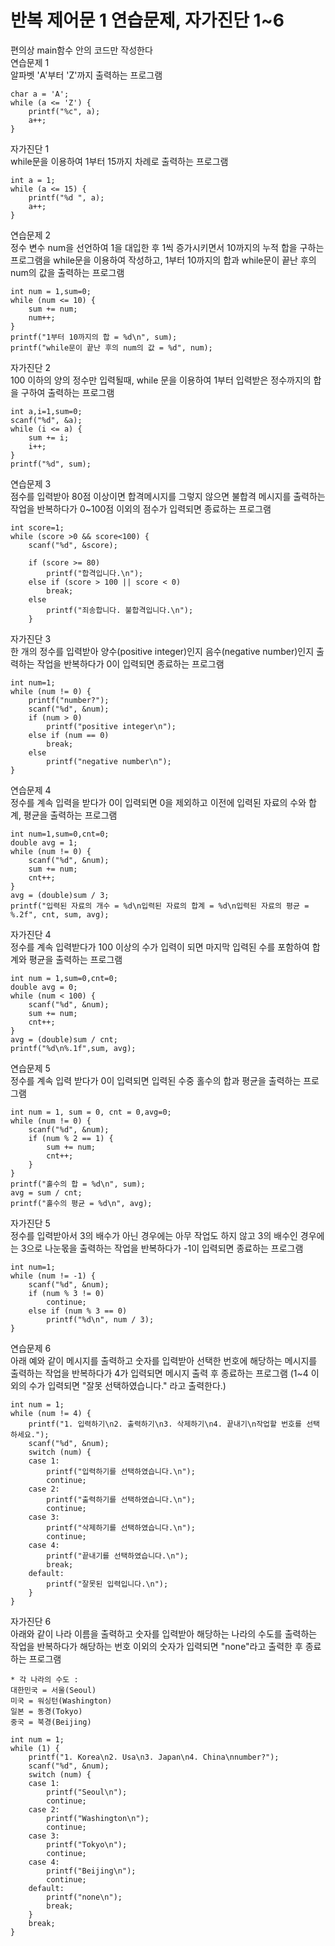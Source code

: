 # 반복 제어문 1 연습문제, 자가진단 1~6
편의상 main함수 안의 코드만 작성한다<br>
연습문제 1<br>
알파벳 'A'부터 'Z'까지 출력하는 프로그램
```
char a = 'A';
while (a <= 'Z') {
	printf("%c", a);
	a++;
}
```
자가진단 1<br>
while문을 이용하여 1부터 15까지 차례로 출력하는 프로그램
```
int a = 1;
while (a <= 15) {
	printf("%d ", a);
	a++;
}
```
연습문제 2<br>
정수 변수 num을 선언하여 1을 대입한 후 1씩 증가시키면서 10까지의 누적 합을 구하는 프로그램을 while문을 이용하여 작성하고, 1부터 10까지의 합과 while문이 끝난 후의 num의 값을 출력하는 프로그램
```
int num = 1,sum=0;
while (num <= 10) {
    sum += num;
	num++;
}
printf("1부터 10까지의 합 = %d\n", sum);
printf("while문이 끝난 후의 num의 값 = %d", num);
```
자가진단 2<br>
100 이하의 양의 정수만 입력될때, while 문을 이용하여 1부터 입력받은 정수까지의 합을 구하여 출력하는 프로그램
```
int a,i=1,sum=0;
scanf("%d", &a);
while (i <= a) {
	sum += i;
	i++;
}
printf("%d", sum);
```
연습문제 3<br>
점수를 입력받아 80점 이상이면 합격메시지를 그렇지 않으면 불합격 메시지를 출력하는 작업을 반복하다가 0~100점 이외의 점수가 입력되면 종료하는 프로그램
```
int score=1;
while (score >0 && score<100) {
	scanf("%d", &score);

	if (score >= 80)
		printf("합격입니다.\n");
	else if (score > 100 || score < 0)
		break;
	else
    	printf("죄송합니다. 불합격입니다.\n");
	}
```
자가진단 3<br>
한 개의 정수를 입력받아 양수(positive integer)인지 음수(negative number)인지 출력하는 작업을 반복하다가 0이 입력되면 종료하는 프로그램
```
int num=1;
while (num != 0) {
	printf("number?");
	scanf("%d", &num);
	if (num > 0)
		printf("positive integer\n");
	else if (num == 0)
		break;
	else
		printf("negative number\n");
}
```
연습문제 4<br>
정수를 계속 입력을 받다가 0이 입력되면 0을 제외하고 이전에 입력된 자료의 수와 합계, 평균을 출력하는 프로그램
```
int num=1,sum=0,cnt=0;
double avg = 1;
while (num != 0) {
	scanf("%d", &num);
	sum += num;
	cnt++;
}
avg = (double)sum / 3;
printf("입력된 자료의 개수 = %d\n입력된 자료의 합계 = %d\n입력된 자료의 평균 = %.2f", cnt, sum, avg);
```
자가진단 4<br>
정수를 계속 입력받다가 100 이상의 수가 입력이 되면 마지막 입력된 수를 포함하여 합계와 평균을 출력하는 프로그램
```
int num = 1,sum=0,cnt=0;
double avg = 0;
while (num < 100) {
	scanf("%d", &num);
	sum += num;
	cnt++;
}
avg = (double)sum / cnt;
printf("%d\n%.1f",sum, avg);
```
연습문제 5<br>
정수를 계속 입력 받다가 0이 입력되면 입력된 수중 홀수의 합과 평균을 출력하는 프로그램
```
int num = 1, sum = 0, cnt = 0,avg=0;
while (num != 0) {
	scanf("%d", &num);
	if (num % 2 == 1) {
		sum += num;
		cnt++;
	}
}
printf("홀수의 합 = %d\n", sum);
avg = sum / cnt;
printf("홀수의 평균 = %d\n", avg);
```
자가진단 5<br>
정수를 입력받아서 3의 배수가 아닌 경우에는 아무 작업도 하지 않고 
3의 배수인 경우에는 3으로 나눈몫을 출력하는 작업을 반복하다가
-1이 입력되면 종료하는 프로그램
```
int num=1;
while (num != -1) {
	scanf("%d", &num);
	if (num % 3 != 0)
		continue;
	else if (num % 3 == 0)
		printf("%d\n", num / 3);
}
```
연습문제 6<br>
아래 예와 같이 메시지를 출력하고 숫자를 입력받아 선택한 번호에 해당하는 메시지를 출력하는 작업을 반복하다가 4가 입력되면 메시지 출력 후 종료하는 프로그램 (1~4 이외의 수가 입력되면 "잘못 선택하였습니다." 라고 출력한다.)
```
int num = 1;
while (num != 4) {
	printf("1. 입력하기\n2. 출력하기\n3. 삭제하기\n4. 끝내기\n작업할 번호를 선택하세요.");
	scanf("%d", &num);
	switch (num) {
	case 1:
		printf("입력하기를 선택하였습니다.\n");
		continue;
	case 2:
		printf("출력하기를 선택하였습니다.\n");
		continue;
	case 3:
		printf("삭제하기를 선택하였습니다.\n");
		continue;
	case 4:
		printf("끝내기를 선택하였습니다.\n");
		break;
	default:
		printf("잘못된 입력입니다.\n");
	}
}
```
자가진단 6<br>
아래와 같이 나라 이름을 출력하고 숫자를 입력받아 해당하는 나라의 수도를 출력하는 작업을 반복하다가 해당하는 번호 이외의 숫자가 입력되면 "none"라고 출력한 후 종료하는 프로그램
```
* 각 나라의 수도 : 
대한민국 = 서울(Seoul)
미국 = 워싱턴(Washington)
일본 = 동경(Tokyo)
중국 = 북경(Beijing)
```
```
int num = 1;
while (1) {
	printf("1. Korea\n2. Usa\n3. Japan\n4. China\nnumber?");
	scanf("%d", &num);
	switch (num) {
	case 1:
		printf("Seoul\n");
		continue;
	case 2:
		printf("Washington\n");
		continue;
	case 3:
		printf("Tokyo\n");
		continue;
	case 4:
		printf("Beijing\n");
		continue;
	default:
		printf("none\n");
		break;
	}
	break;
}
```